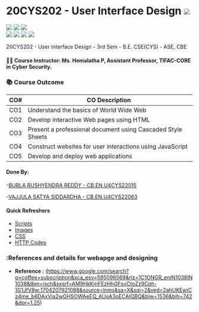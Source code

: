 # 20CYS202 - User Interface Design ![](https://img.shields.io/badge/-Live-green)
![](https://img.shields.io/badge/Batch-21CYS-lightgreen) ![](https://img.shields.io/badge/UG-blue) ![](https://img.shields.io/badge/Subject-UID-blue) <br/>
![](https://img.shields.io/badge/Lecture-1-orange) ![](https://img.shields.io/badge/Practical-3-orange) ![](https://img.shields.io/badge/Credits-2-orange) ![](https://img.shields.io/badge/Additional_Coverage-GitHub-purple)

20CYS202  - User Interface Design - 3rd Sem - B.E. CSE(CYS) - ASE, CBE

#### :teacher: Course Instructor:  Ms. Hemalatha P, Assistant Professor, TIFAC-CORE in Cyber Security.

### :books: Course Outcome

| CO#  | CO Description |
|------|----------------|
| CO1 | Understand the basics of World Wide Web |
| CO2 | Develop interactive Web pages using HTML |
| CO3 | Present a professional document using Cascaded Style Sheets |
| CO4 | Construct websites for user interactions using JavaScript |
| CO5 | Develop and deploy web applications | 

#### Done By:
-[BURLA RUSHYENDRA REDDY - CB.EN.U4CYS22015](https://github.com/Rishi-584)

-[VAJJULA SATYA SIDDARDHA - CB.EN.U4CYS22063](https://github.com/Satyasiddardha)

#### Quick Refreshers

- [Scripts](https://github.com/Amrita-TIFAC-Cyber-Blockchain/20CYS202-User_Interface_Design/tree/main/Assignments/CB.EN.U4CYS22015/ui/js)
- [Images](https://github.com/Amrita-TIFAC-Cyber-Blockchain/20CYS202-User_Interface_Design/tree/main/Assignments/CB.EN.U4CYS22015/ui/images)
- [CSS](https://github.com/Amrita-TIFAC-Cyber-Blockchain/20CYS202-User_Interface_Design/tree/main/Assignments/CB.EN.U4CYS22015/ui/css)
- [HTTP Codes](https://github.com/Amrita-TIFAC-Cyber-Blockchain/20CYS202-User_Interface_Design/tree/main/Assignments/CB.EN.U4CYS22015/ui/html)

### :References and details for webapge and designing
 - **Reference :** (https://www.google.com/search?q=coffee+subscription&sca_esv=595096569&rlz=1C1ONGR_enIN1038IN1038&tbm=isch&sxsrf=AM9HkKmFEzHhGFsvCtoZz9Cqh-1G1JfV8w:1704207921088&source=lnms&sa=X&sqi=2&ved=2ahUKEwiCz4me_b6DAxVja2wGHSOWAeEQ_AUoA3oECAIQBQ&biw=1536&bih=742&dpr=1.25)
